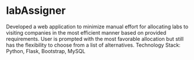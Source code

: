 # labAssigner
Developed a web application to minimize manual effort for allocating labs to visiting companies in the
most efficient manner based on provided requirements.
User is prompted with the most favorable allocation but still has the flexibility to choose from a list of
alternatives.
 Technology Stack: Python, Flask, Bootstrap, MySQL
